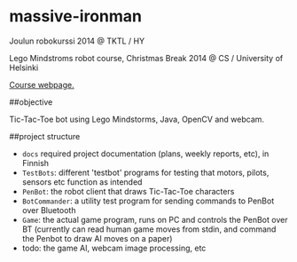 massive-ironman
===============

Joulun robokurssi 2014 @ TKTL / HY

Lego Mindstroms robot course, Christmas Break 2014 @ CS / University of Helsinki

[Course webpage.](http://www.cs.helsinki.fi/courses/582326/2014/s/a/1)

##objective

Tic-Tac-Toe bot using Lego Mindstorms, Java, OpenCV and webcam.

##project structure

* `docs` required project documentation (plans, weekly reports, etc), in Finnish
* `TestBots`: different 'testbot' programs for testing that motors, pilots, sensors etc function as intended
* `PenBot`: the robot client that draws Tic-Tac-Toe characters
* `BotCommander`: a utility test program for sending commands to PenBot over Bluetooth
* `Game`: the actual game program, runs on PC and controls the PenBot over BT (currently can read human game moves from stdin, and command the Penbot to draw AI moves on a paper)
* todo: the game AI, webcam image processing, etc

